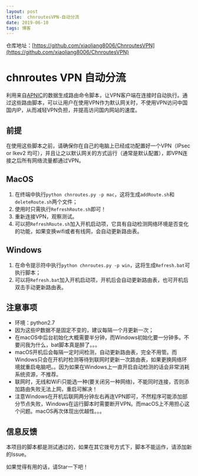 ```yaml
---
layout: post
title:  chnroutesVPN-自动分流
date: 2019-06-10 
tags: 博客 
---
```


仓库地址：[https://github.com/xiaoliang8006/ChnroutesVPN](https://github.com/xiaoliang8006/ChnroutesVPN)

# chnroutes VPN 自动分流

利用来自[APNIC](http://ftp.apnic.net/apnic/stats/apnic/delegated-apnic-latest)的数据生成路由命令脚本，让VPN客户端在连接时自动执行。通过这些路由脚本，可以让用户在使用VPN作为默认网关时，不使用VPN访问中国国内IP，从而减轻VPN负担，并提高访问国内网站的速度。

## 前提

在使用这些脚本之前，请确保你在自己的电脑上已经成功配置好一个VPN（IPsec or Ikev2 均可），并且让之以默认网关的方式运行（通常是默认配置），即VPN连接之后所有网络流量都通过VPN。


## MacOS

1. 在终端中执行`python chnroutes.py -p mac`，这将生成`addRoute.sh`和`deleteRoute.sh`两个文件；
2. 使用时只需执行`RefreshRoute.sh`即可！
3. 重新连接VPN，观察测试。
4. 可以把`RefreshRoute.sh`加入开机启动项，它具有自动检测网络环境是否变化的功能，如果变换wifi或者有线网，会自动更新路由表。


## Windows

1. 在命令提示符中执行`python chnroutes.py -p win`，这将生成`Refresh.bat`可执行脚本；
2. 可以将`Refresh.bat`加入开机启动项，开机后会自动更新路由表，也可开机后双击手动更新路由表。


## 注意事项

* 环境：python2.7
* 因为这些IP数据不是固定不变的，建议每隔一个月更新一次；
* 在macOS中后台初始化大概需要半分钟，而Windows初始化要一分钟多。不要问我为什么，bat脚本真是醉了。。。
* macOS开机后会每隔一定时间检测，自动更新路由表，完全不用管。而Windows只会在开机时检测等待到联网时更新一次路由表，如果更换网络环境就重启电脑吧。。因为如果在Windows上一直开启自动检测的话会非常消耗系统资源，不推荐。
* 联网时，无线和WiFi只能选一种(要关闭另一种网络)，不能同时连接，否则添加路由失败无法上网，重启可解决！
* 注意Windows在开机后联网两分钟左右再连VPN即可，不然程序可能添加部分节点失败，Windows在运行脚本时需要断开VPN。而macOS上不用担心这个问题。macOS再次体现出优越性。。。

## 信息反馈

本项目的脚本都是测试通过的，如果在其它拨号方式下，脚本不能运作，请添加新的Issue。

如果觉得有用的话，请Star一下吧！